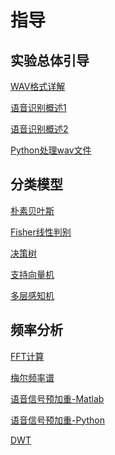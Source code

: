 # 指导
## 实验总体引导

[WAV格式详解](https://blog.csdn.net/tyustli/article/details/126240571?ops_request_misc=%257B%2522request%255Fid%2522%253A%2522170079229316800213096532%2522%252C%2522scm%2522%253A%252220140713.130102334..%2522%257D&request_id=170079229316800213096532&biz_id=0&utm_medium=distribute.pc_search_result.none-task-blog-2~all~top_click~default-2-126240571-null-null.142%5Ev96%5Epc_search_result_base8&utm_term=wav&spm=1018.2226.3001.4187)

[语音识别概述1](https://blog.csdn.net/u010207220/article/details/125542887?ops_request_misc=%25257B%252522request%25255Fid%252522%25253A%252522170079071416800227440529%252522%25252C%252522scm%252522%25253A%25252220140713.130102334..%252522%25257D&request_id=170079071416800227440529&biz_id=0&utm_medium=distribute.pc_search_result.none-task-blog-2~all~top_click~default-2-125542887-null-null.142%255Ev96%255Epc_search_result_base8&utm_term=%E8%AF%AD%E9%9F%B3%E8%AF%86%E5%88%AB&spm=1018.2226.3001.4187)

[语音识别概述2](https://blog.csdn.net/gongdiwudu/article/details/122929191?ops_request_misc=&request_id=&biz_id=102&utm_term=%E8%AF%AD%E9%9F%B3%E8%AF%86%E5%88%AB&utm_medium=distribute.pc_search_result.none-task-blog-2~all~sobaiduweb~default-1-122929191.142%255Ev96%255Epc_search_result_base8&spm=1018.2226.3001.4187)

[Python处理wav文件](https://zhuanlan.zhihu.com/p/588642340?utm_id=0)


## 分类模型

[朴素贝叶斯](https://blog.csdn.net/DreamWendy/article/details/121594897?ops_request_misc=%25257B%252522request%25255Fid%252522%25253A%252522170079268416800225588706%252522%25252C%252522scm%252522%25253A%25252220140713.130102334..%252522%25257D&request_id=170079268416800225588706&biz_id=0&utm_medium=distribute.pc_search_result.none-task-blog-2~all~top_positive~default-1-121594897-null-null.142%255Ev96%255Epc_search_result_base8&utm_term=%E6%9C%B4%E7%B4%A0%E8%B4%9D%E5%8F%B6%E6%96%AF&spm=1018.2226.3001.4187)

[Fisher线性判别](https://blog.csdn.net/qq_43601378/article/details/121067776?ops_request_misc=%257B%2522request%255Fid%2522%253A%2522170079273616800185820481%2522%252C%2522scm%2522%253A%252220140713.130102334..%2522%257D&request_id=170079273616800185820481&biz_id=0&utm_medium=distribute.pc_search_result.none-task-blog-2~all~top_positive~default-2-121067776-null-null.142%5Ev96%5Epc_search_result_base8&utm_term=fisher判别python&spm=1018.2226.3001.4187)

[决策树](https://blog.csdn.net/jiaoyangwm/article/details/79525237?ops_request_misc=%257B%2522request%255Fid%2522%253A%2522170079278416800186566433%2522%252C%2522scm%2522%253A%252220140713.130102334..%2522%257D&request_id=170079278416800186566433&biz_id=0&utm_medium=distribute.pc_search_result.none-task-blog-2~all~top_positive~default-1-79525237-null-null.142%5Ev96%5Epc_search_result_base8&utm_term=决策树&spm=1018.2226.3001.4187)

[支持向量机](https://blog.csdn.net/qq_53944577/article/details/121739933?ops_request_misc=%257B%2522request%255Fid%2522%253A%2522170079284216800186562598%2522%252C%2522scm%2522%253A%252220140713.130102334..%2522%257D&request_id=170079284216800186562598&biz_id=0&utm_medium=distribute.pc_search_result.none-task-blog-2~all~baidu_landing_v2~default-2-121739933-null-null.142%5Ev96%5Epc_search_result_base8&utm_term=支撑向量机python&spm=1018.2226.3001.4187)

[多层感知机](https://blog.csdn.net/qq_53396586/article/details/124828023?ops_request_misc=%257B%2522request%255Fid%2522%253A%2522170079287616800222854793%2522%252C%2522scm%2522%253A%252220140713.130102334..%2522%257D&request_id=170079287616800222854793&biz_id=0&utm_medium=distribute.pc_search_result.none-task-blog-2~all~top_positive~default-1-124828023-null-null.142%5Ev96%5Epc_search_result_base8&utm_term=多层感知机&spm=1018.2226.3001.4187)


## 频率分析

[FFT计算](https://blog.csdn.net/RockHill_001/article/details/127498135?ops_request_misc=&request_id=&biz_id=102&utm_term=fft%20python&utm_medium=distribute.pc_search_result.none-task-blog-2~all~sobaiduweb~default-0-127498135.nonecase&spm=1018.2226.3001.4187)

[梅尔频率谱](https://blog.csdn.net/m0_46324847/article/details/128264697?ops_request_misc=%257B%2522request%255Fid%2522%253A%2522170079366316800197037748%2522%252C%2522scm%2522%253A%252220140713.130102334..%2522%257D&request_id=170079366316800197037748&biz_id=0&utm_medium=distribute.pc_search_result.none-task-blog-2~all~sobaiduend~default-2-128264697-null-null.142%5Ev96%5Epc_search_result_base8&utm_term=梅尔频率谱&spm=1018.2226.3001.4187)

[语音信号预加重-Matlab](https://blog.csdn.net/qq_40626497/article/details/105092023?ops_request_misc=%25257B%252522request%25255Fid%252522%25253A%252522170079369616800225585249%252522%25252C%252522scm%252522%25253A%25252220140713.130102334..%252522%25257D&request_id=170079369616800225585249&biz_id=0&utm_medium=distribute.pc_search_result.none-task-blog-2~all~sobaiduend~default-2-105092023-null-null.142%255Ev96%255Epc_search_result_base8&utm_term=%E8%AF%AD%E9%9F%B3%E4%BF%A1%E5%8F%B7%E9%A2%84%E5%8A%A0%E9%87%8D&spm=1018.2226.3001.4187)

[语音信号预加重-Python](https://blog.csdn.net/weixin_42103947/article/details/122100545?ops_request_misc=%25257B%252522request%25255Fid%252522%25253A%252522170079369616800225585249%252522%25252C%252522scm%252522%25253A%25252220140713.130102334..%252522%25257D&request_id=170079369616800225585249&biz_id=0&utm_medium=distribute.pc_search_result.none-task-blog-2~all~baidu_landing_v2~default-4-122100545-null-null.142%255Ev96%255Epc_search_result_base8&utm_term=%E8%AF%AD%E9%9F%B3%E4%BF%A1%E5%8F%B7%E9%A2%84%E5%8A%A0%E9%87%8D&spm=1018.2226.3001.4187)

[DWT](https://blog.csdn.net/kakiebu/article/details/122841386?ops_request_misc=%257B%2522request%255Fid%2522%253A%2522170079377416800227487781%2522%252C%2522scm%2522%253A%252220140713.130102334..%2522%257D&request_id=170079377416800227487781&biz_id=0&utm_medium=distribute.pc_search_result.none-task-blog-2~all~top_positive~default-1-122841386-null-null.142%5Ev96%5Epc_search_result_base8&utm_term=DTW&spm=1018.2226.3001.4187)
